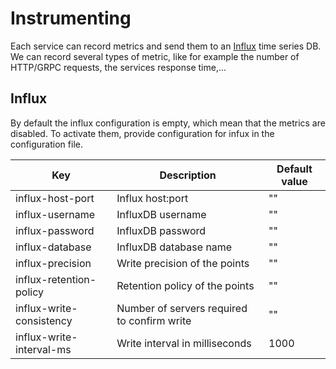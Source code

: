 # Instrumenting

Each service can record metrics and send them to an [Influx](https://www.influxdata.com/time-series-platform/influxdb/) time series DB. We can record several types of metric, like for example the number of HTTP/GRPC requests, the services response time,...

## Influx

By default the influx configuration is empty, which mean that the metrics are disabled. To activate them, provide configuration for infux in the configuration file.

Key | Description | Default value 
--- | ----------- | ------------- 
influx-host-port | Influx host:port | ""
influx-username | InfluxDB username | ""
influx-password | InfluxDB password | ""
influx-database | InfluxDB database name | ""
influx-precision | Write precision of the points | ""
influx-retention-policy | Retention policy of the points | ""
influx-write-consistency | Number of servers required to confirm write | ""
influx-write-interval-ms | Write interval in milliseconds | 1000

